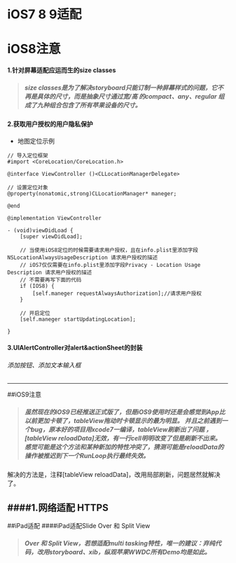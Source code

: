 # iOS7 8 9适配





iOS8注意
===================

#### 1.针对屏幕适配应运而生的size classes

>##### size classes是为了解决storyboard只能订制一种屏幕样式的问题，它不再是具体的尺寸，而是抽象尺寸通过宽/高 的compact、any、regular 组成了九种组合包含了所有苹果设备的尺寸。

#### 2.获取用户授权的用户隐私保护

- 地图定位示例

```objc
// 导入定位框架
#import <CoreLocation/CoreLocation.h>

@interface ViewController ()<CLLocationManagerDelegate>

// 设置定位对象
@property(nonatomic,strong)CLLocationManager* maneger;

@end

@implementation ViewController

- (void)viewDidLoad {
    [super viewDidLoad];

    // 当使用iOS8定位的时候需要请求用户授权，且在info.plist里添加字段NSLocationAlwaysUsageDescription 请求用户授权的描述
    // iOS7仅仅需要在info.plist里添加字段Privacy - Location Usage Description 请求用户授权的描述
    // 不需要再写下面的代码
    if (IOS8) {
        [self.maneger requestAlwaysAuthorization];//请求用户授权 
    }

    // 开启定位
    [self.maneger startUpdatingLocation];

}
```
#### 3.UIAlertController对alert&actionSheet的封装

###### 添加按钮、添加文本输入框
---
##iOS9注意

>##### 虽然现在的iOS9已经推送正式版了，但是iOS9使用时还是会感觉到App比以前更加卡顿了，tableView拖动时卡顿显示的最为明显。 并且之前遇到一个bug，原本好的项目用xcode7一编译，tableView刷新出了问题 ，[tableView reloadData]无效，有一行cell明明改变了但是刷新不出来。 感觉可能是这个方法和某种新加的特性冲突了，猜测可能是reloadData的操作被推迟到下一个RunLoop执行最终失效。
解决的方法是，注释[tableView reloadData]，改用局部刷新，问题居然就解决了。

####1.网络适配 HTTPS
---
##iPad适配
####iPad适配Slide Over 和 Split View

>##### Over 和 Split View，若想适配multi tasking特性，唯一的建议：弃纯代码，改用storyboard、xib，纵观苹果WWDC所有Demo均是如此。
